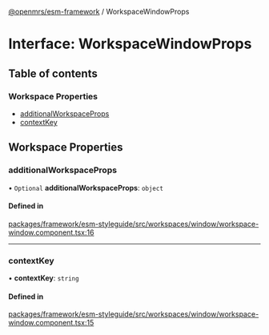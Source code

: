 [@openmrs/esm-framework](../API.md) / WorkspaceWindowProps

# Interface: WorkspaceWindowProps

## Table of contents

### Workspace Properties

- [additionalWorkspaceProps](WorkspaceWindowProps.md#additionalworkspaceprops)
- [contextKey](WorkspaceWindowProps.md#contextkey)

## Workspace Properties

### additionalWorkspaceProps

• `Optional` **additionalWorkspaceProps**: `object`

#### Defined in

[packages/framework/esm-styleguide/src/workspaces/window/workspace-window.component.tsx:16](https://github.com/openmrs/openmrs-esm-core/blob/main/packages/framework/esm-styleguide/src/workspaces/window/workspace-window.component.tsx#L16)

___

### contextKey

• **contextKey**: `string`

#### Defined in

[packages/framework/esm-styleguide/src/workspaces/window/workspace-window.component.tsx:15](https://github.com/openmrs/openmrs-esm-core/blob/main/packages/framework/esm-styleguide/src/workspaces/window/workspace-window.component.tsx#L15)
